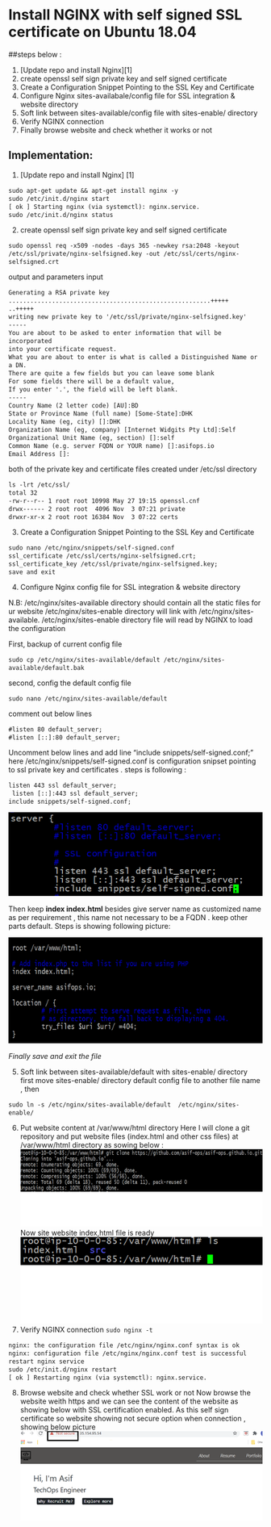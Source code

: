 # Install NGINX with self signed SSL certificate on Ubuntu 18.04
##steps below :
1. [Update repo and install Nginx][1]
2. create openssl self sign private key and self signed certificate 
3. Create a Configuration Snippet Pointing to the SSL Key and Certificate
4. Configure Nginx sites-availabale/config file for SSL integration & website directory
5. Soft link between sites-available/config file   with sites-enable/ directory
6. Verify NGINX connection
7. Finally browse website and check whether it works or not 

## Implementation:
1. [Update repo and install Nginx] [1] 
```
sudo apt-get update && apt-get install nginx -y
sudo /etc/init.d/nginx start
[ ok ] Starting nginx (via systemctl): nginx.service.
sudo /etc/init.d/nginx status
```
2. create openssl self sign private key and self signed certificate
```
sudo openssl req -x509 -nodes -days 365 -newkey rsa:2048 -keyout /etc/ssl/private/nginx-selfsigned.key -out /etc/ssl/certs/nginx-selfsigned.crt
```
output and parameters input

```
Generating a RSA private key
........................................................+++++
..+++++
writing new private key to '/etc/ssl/private/nginx-selfsigned.key'
-----
You are about to be asked to enter information that will be incorporated
into your certificate request.
What you are about to enter is what is called a Distinguished Name or a DN.
There are quite a few fields but you can leave some blank
For some fields there will be a default value,
If you enter '.', the field will be left blank.
-----
Country Name (2 letter code) [AU]:BD
State or Province Name (full name) [Some-State]:DHK
Locality Name (eg, city) []:DHK
Organization Name (eg, company) [Internet Widgits Pty Ltd]:Self
Organizational Unit Name (eg, section) []:self
Common Name (e.g. server FQDN or YOUR name) []:asifops.io
Email Address []:
```

both of the private key and certificate files created under /etc/ssl directory 
```
ls -lrt /etc/ssl/
total 32
-rw-r--r-- 1 root root 10998 May 27 19:15 openssl.cnf
drwx------ 2 root root  4096 Nov  3 07:21 private
drwxr-xr-x 2 root root 16384 Nov  3 07:22 certs
```

3. Create a Configuration Snippet Pointing to the SSL Key and Certificate
```
sudo nano /etc/nginx/snippets/self-signed.conf
ssl_certificate /etc/ssl/certs/nginx-selfsigned.crt;
ssl_certificate_key /etc/ssl/private/nginx-selfsigned.key;
save and exit 
```

4. Configure Nginx config file for SSL integration & website directory

N.B:   /etc/nginx/sites-available directory should contain all the static files for ur website
/etc/nginx/sites-enable directory will link with /etc/nginx/sites-available. 
/etc/nginx/sites-enable directory file will read by NGINX to load the configuration

First, backup of current config file 
```
sudo cp /etc/nginx/sites-available/default /etc/nginx/sites-available/default.bak
```
second, config the default config file
```
sudo nano /etc/nginx/sites-available/default
```
comment out below lines

	#listen 80 default_server;
	#listen [::]:80 default_server;

Uncomment below lines and add line “include snippets/self-signed.conf;”  here /etc/nginx/snippets/self-signed.conf  is configuration snipset pointing to ssl private key and certificates . steps is following :

	listen 443 ssl default_server;
	 listen [::]:443 ssl default_server;
 	include snippets/self-signed.conf;

![title](picture1.png)

Then keep 
**index  index.html**
 besides give server name as customized name as per requirement , this name not necessary to be a FQDN . keep other parts default. 
Steps is showing following picture:   

![title](picture2.png)

*Finally save and exit the file*

5. Soft link between sites-available/default   with sites-enable/ directory  
first move sites-enable/ directory default config file to another file name , then
```
sudo ln -s /etc/nginx/sites-available/default  /etc/nginx/sites-enable/
```
6. Put website content at /var/www/html directory 
Here I will clone a git repository and put website files (index.html and other css files) at /var/www/html directory as sowing below :
![title](picture3.png)
Now site website index,html file is ready 
![title](picture4.png)
7. Verify NGINX connection
`sudo nginx -t`
```
nginx: the configuration file /etc/nginx/nginx.conf syntax is ok
nginx: configuration file /etc/nginx/nginx.conf test is successful
restart nginx service 
sudo /etc/init.d/nginx restart
[ ok ] Restarting nginx (via systemctl): nginx.service.
```
8. Browse website and check whether SSL work or not 
Now browse the website weith https and we can see the content of the website as showing below with SSL certification enabled. As this self sign certificate so website showing not secure option when connection , showing below picture 
![title](picture5.png)


